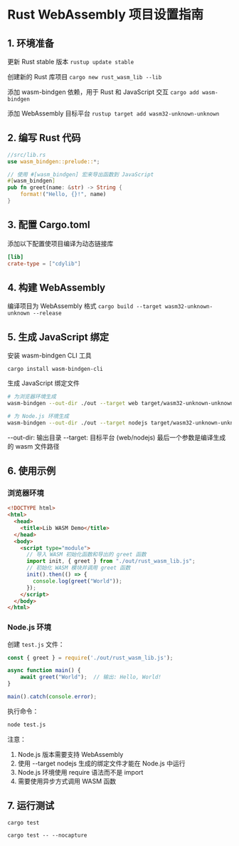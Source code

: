 # Rust WebAssembly 项目设置指南

## 1. 环境准备

更新 Rust stable 版本
`rustup update stable`

创建新的 Rust 库项目
`cargo new rust_wasm_lib --lib`

添加 wasm-bindgen 依赖，用于 Rust 和 JavaScript 交互
`cargo add wasm-bindgen`

添加 WebAssembly 目标平台
`rustup target add wasm32-unknown-unknown`

## 2. 编写 Rust 代码

```rs
//src/lib.rs
use wasm_bindgen::prelude::*;

// 使用 #[wasm_bindgen] 宏来导出函数到 JavaScript
#[wasm_bindgen]
pub fn greet(name: &str) -> String {
    format!("Hello, {}!", name)
}
```

## 3. 配置 Cargo.toml

添加以下配置使项目编译为动态链接库

```toml
[lib]
crate-type = ["cdylib"]
```

## 4. 构建 WebAssembly

编译项目为 WebAssembly 格式
`cargo build --target wasm32-unknown-unknown --release`

## 5. 生成 JavaScript 绑定

安装 wasm-bindgen CLI 工具

`cargo install wasm-bindgen-cli`

生成 JavaScript 绑定文件

```bash
# 为浏览器环境生成
wasm-bindgen --out-dir ./out --target web target/wasm32-unknown-unknown/release/rust_wasm_lib.wasm

# 为 Node.js 环境生成
wasm-bindgen --out-dir ./out --target nodejs target/wasm32-unknown-unknown/release/rust_wasm_lib.wasm
```

--out-dir: 输出目录
--target: 目标平台 (web/nodejs)
最后一个参数是编译生成的 wasm 文件路径

## 6. 使用示例

### 浏览器环境

```html
<!DOCTYPE html>
<html>
  <head>
    <title>Lib WASM Demo</title>
  </head>
  <body>
    <script type="module">
      // 导入 WASM 初始化函数和导出的 greet 函数
      import init, { greet } from "./out/rust_wasm_lib.js";
      // 初始化 WASM 模块并调用 greet 函数
      init().then(() => {
        console.log(greet("World"));
      });
    </script>
  </body>
</html>
```

### Node.js 环境

创建 `test.js` 文件：
```js
const { greet } = require('./out/rust_wasm_lib.js');

async function main() {
    await greet("World");  // 输出: Hello, World!
}

main().catch(console.error);
```

执行命令：
```bash
node test.js
```

注意：
1. Node.js 版本需要支持 WebAssembly
2. 使用 --target nodejs 生成的绑定文件才能在 Node.js 中运行
3. Node.js 环境使用 require 语法而不是 import
4. 需要使用异步方式调用 WASM 函数


## 7. 运行测试

`cargo test`

`cargo test -- --nocapture`